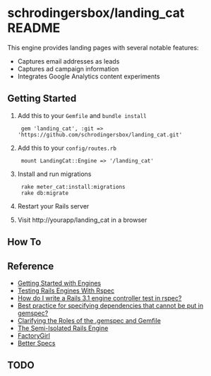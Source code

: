 # schrodingersbox/landing_cat README

This engine provides landing pages with several notable features:
  * Captures email addresses as leads
  * Captures ad campaign information
  * Integrates Google Analytics content experiments

## Getting Started

1. Add this to your `Gemfile` and `bundle install`

		gem 'landing_cat', :git => 'https://github.com/schrodingersbox/landing_cat.git'

2. Add this to your `config/routes.rb`

		mount LandingCat::Engine => '/landing_cat'

3. Install and run migrations

        rake meter_cat:install:migrations
        rake db:migrate

4. Restart your Rails server

6.  Visit http://yourapp/landing_cat in a browser

## How To


## Reference

 * [Getting Started with Engines](http://edgeguides.rubyonrails.org/engines.html)
 * [Testing Rails Engines With Rspec](http://whilefalse.net/2012/01/25/testing-rails-engines-rspec/)
 * [How do I write a Rails 3.1 engine controller test in rspec?](http://stackoverflow.com/questions/5200654/how-do-i-write-a-rails-3-1-engine-controller-test-in-rspec)
 * [Best practice for specifying dependencies that cannot be put in gemspec?](https://groups.google.com/forum/?fromgroups=#!topic/ruby-bundler/U7FMRAl3nJE)
 * [Clarifying the Roles of the .gemspec and Gemfile](http://yehudakatz.com/2010/12/16/clarifying-the-roles-of-the-gemspec-and-gemfile/)
 * [The Semi-Isolated Rails Engine](http://bibwild.wordpress.com/2012/05/10/the-semi-isolated-rails-engine/)
 * [FactoryGirl](https://github.com/thoughtbot/factory_girl)
 * [Better Specs](http://betterspecs.org)

## TODO
